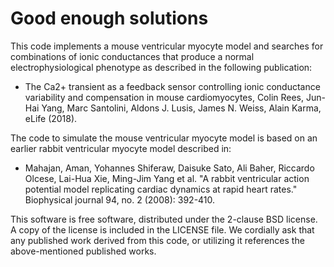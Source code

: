 # Good enough solutions

This code implements a mouse ventricular myocyte model and searches for combinations of ionic conductances that produce a normal electrophysiological phenotype as described in the following publication:

* The Ca2+ transient as a feedback sensor controlling ionic conductance variability and compensation in mouse cardiomyocytes, Colin Rees, Jun-Hai Yang, Marc Santolini, Aldons J. Lusis, James N. Weiss, Alain Karma, eLife (2018).

The code to simulate the mouse ventricular myocyte model is based on an earlier rabbit ventricular myocyte model described in:

* Mahajan, Aman, Yohannes Shiferaw, Daisuke Sato, Ali Baher, Riccardo Olcese, Lai-Hua Xie, Ming-Jim Yang et al. "A rabbit ventricular action potential model replicating cardiac dynamics at rapid heart rates." Biophysical journal 94, no. 2 (2008): 392-410.

This software is free software, distributed under the 2-clause BSD license. A copy of the license is included in the LICENSE file.
We cordially ask that any published work derived from this code, or utilizing it references the above-mentioned published works.
